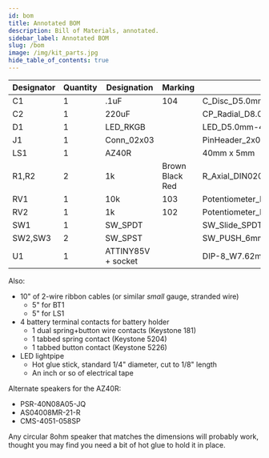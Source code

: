 ```yaml
---
id: bom
title: Annotated BOM
description: Bill of Materials, annotated.
sidebar_label: Annotated BOM
slug: /bom
image: /img/kit_parts.jpg
hide_table_of_contents: true
---
```


| Designator | Quantity | Designation        | Marking         | Footprint                                         |
| ---------- | -------- | ------------------ | --------------- | ------------------------------------------------- |
| C1         | 1        | .1uF               | 104             | C_Disc_D5.0mm_W2.5mm_P5.00mm                      |
| C2         | 1        | 220uF              |                 | CP_Radial_D8.0mm_P3.50mm                          |
| D1         | 1        | LED_RKGB           |                 | LED_D5.0mm-4_RGB_Staggered_Pins                   |
| J1         | 1        | Conn_02x03         |                 | PinHeader_2x03_P2.54mm_Vertical                   |
| LS1        | 1        | AZ40R              |                 | 40mm x 5mm                                        |
| R1,R2      | 2        | 1k                 | Brown Black Red | R_Axial_DIN0207_L6.3mm_D2.5mm_P10.16mm_Horizontal |
| RV1        | 1        | 10k                | 103             | Potentiometer_Piher_PT-6-V_Vertical-mirror        |
| RV2        | 1        | 1k                 | 102             | Potentiometer_Piher_PT-6-V_Vertical-mirror        |
| SW1        | 1        | SW_SPDT            |                 | SW_Slide_SPDT_Angled_CK_OS102011MA1Q              |
| SW2,SW3    | 2        | SW_SPST            |                 | SW_PUSH_6mm                                       |
| U1         | 1        | ATTINY85V + socket |                 | DIP-8_W7.62mm                                     |

Also:

- 10" of 2-wire ribbon cables (or similar _small_ gauge, stranded wire)
  - 5" for BT1
  - 5" for LS1
- 4 battery terminal contacts for battery holder
  - 1 dual spring+button wire contacts (Keystone 181)
  - 1 tabbed spring contact (Keystone 5204)
  - 1 tabbed button contact (Keystone 5226)
- LED lightpipe
  - Hot glue stick, standard 1/4" diameter, cut to 1/8" length
  - An inch or so of electrical tape

Alternate speakers for the AZ40R:

- PSR-40N08A05-JQ
- AS04008MR-21-R
- CMS-4051-058SP

Any circular 8ohm speaker that matches the dimensions will probably work, thought you may find you need a bit of hot glue to hold it in place.
